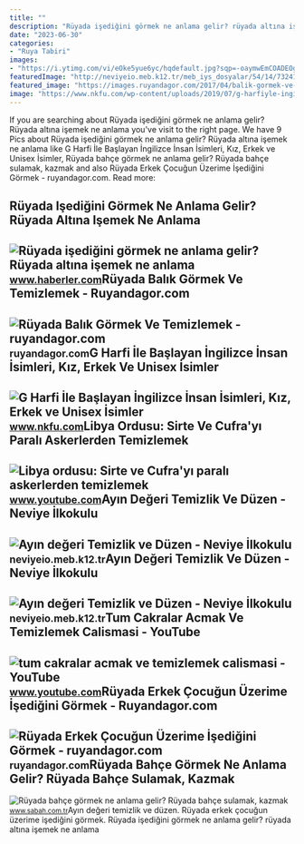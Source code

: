 ```yaml
---
title: ""
description: "Rüyada işediğini görmek ne anlama gelir? rüyada altına işemek ne anlama"
date: "2023-06-30"
categories:
- "Ruya Tabiri"
images:
- "https://i.ytimg.com/vi/eOke5yue6yc/hqdefault.jpg?sqp=-oaymwEmCOADEOgC8quKqQMa8AEB-AHOBYAC0AWKAgwIABABGGUgWShSMA8=&amp;rs=AOn4CLBbedFm2_tFZTJxMHKvsQmbvFWz6g"
featuredImage: "http://neviyeio.meb.k12.tr/meb_iys_dosyalar/54/14/732412/resimler/2019_10/08130346_ef1117-temizlik-ve-duezen-guevenligi-artirir.jpg"
featured_image: "https://images.ruyandagor.com/2017/04/balik-gormek-ve-temizlemek-1210.jpg"
image: "https://www.nkfu.com/wp-content/uploads/2019/07/g-harfiyle-ingilizce-isimler.jpg"
---
```


If you are searching about Rüyada işediğini görmek ne anlama gelir? Rüyada altına işemek ne anlama you've visit to the right page. We have 9 Pics about Rüyada işediğini görmek ne anlama gelir? Rüyada altına işemek ne anlama like G Harfi İle Başlayan İngilizce İnsan İsimleri, Kız, Erkek ve Unisex İsimler, Rüyada bahçe görmek ne anlama gelir? Rüyada bahçe sulamak, kazmak and also Rüyada Erkek Çocuğun Üzerime İşediğini Görmek - ruyandagor.com. Read more:

Rüyada Işediğini Görmek Ne Anlama Gelir? Rüyada Altına Işemek Ne Anlama
-----------------------------------------------------------------------

 ![Rüyada işediğini görmek ne anlama gelir? Rüyada altına işemek ne anlama](https://i.hbrcdn.com/haber/2020/10/22/ruyada-isedigini-gormek-ne-anlama-gelir-ruyada-13684766_9769_amp.jpg) <small>www.haberler.com</small>Rüyada Balık Görmek Ve Temizlemek - Ruyandagor.com
--------------------------------------------------

 ![Rüyada Balık Görmek Ve Temizlemek - ruyandagor.com](https://images.ruyandagor.com/2017/04/balik-gormek-ve-temizlemek-1210.jpg) <small>ruyandagor.com</small>G Harfi İle Başlayan İngilizce İnsan İsimleri, Kız, Erkek Ve Unisex İsimler
---------------------------------------------------------------------------

 ![G Harfi İle Başlayan İngilizce İnsan İsimleri, Kız, Erkek ve Unisex İsimler](https://www.nkfu.com/wp-content/uploads/2019/07/g-harfiyle-ingilizce-isimler.jpg) <small>www.nkfu.com</small>Libya Ordusu: Sirte Ve Cufra'yı Paralı Askerlerden Temizlemek
-------------------------------------------------------------

 ![Libya ordusu: Sirte ve Cufra'yı paralı askerlerden temizlemek](https://i.ytimg.com/vi/kqaEFYPfG_M/maxresdefault.jpg) <small>www.youtube.com</small>Ayın Değeri Temizlik Ve Düzen - Neviye İlkokulu
-----------------------------------------------

 ![Ayın değeri Temizlik ve Düzen - Neviye İlkokulu](http://neviyeio.meb.k12.tr/meb_iys_dosyalar/54/14/732412/resimler/2019_10/08090950_photo_2019-10-08_09-08-09.jpg) <small>neviyeio.meb.k12.tr</small>Ayın Değeri Temizlik Ve Düzen - Neviye İlkokulu
-----------------------------------------------

 ![Ayın değeri Temizlik ve Düzen - Neviye İlkokulu](http://neviyeio.meb.k12.tr/meb_iys_dosyalar/54/14/732412/resimler/2019_10/08130346_ef1117-temizlik-ve-duezen-guevenligi-artirir.jpg) <small>neviyeio.meb.k12.tr</small>Tum Cakralar Acmak Ve Temizlemek Calismasi - YouTube
----------------------------------------------------

 ![tum cakralar acmak ve temizlemek calismasi - YouTube](https://i.ytimg.com/vi/eOke5yue6yc/hqdefault.jpg?sqp=-oaymwEmCOADEOgC8quKqQMa8AEB-AHOBYAC0AWKAgwIABABGGUgWShSMA8=&rs=AOn4CLBbedFm2_tFZTJxMHKvsQmbvFWz6g) <small>www.youtube.com</small>Rüyada Erkek Çocuğun Üzerime İşediğini Görmek - Ruyandagor.com
--------------------------------------------------------------

 ![Rüyada Erkek Çocuğun Üzerime İşediğini Görmek - ruyandagor.com](https://images.ruyandagor.com/2017/04/erkek-cocugun-uzerime-isedigini-gormek-1511.jpg) <small>ruyandagor.com</small>Rüyada Bahçe Görmek Ne Anlama Gelir? Rüyada Bahçe Sulamak, Kazmak
-----------------------------------------------------------------

 ![Rüyada bahçe görmek ne anlama gelir? Rüyada bahçe sulamak, kazmak](https://iasbh.tmgrup.com.tr/1d629f/752/395/0/59/720/437?u=https://isbh.tmgrup.com.tr/sbh/2021/09/10/ruyada-bahce-gormek-ne-anlama-gelir-ruyada-bahce-sulamak-ne-demek-1631260924505.jpg) <small>www.sabah.com.tr</small>Ayın değeri temizlik ve düzen. Rüyada erkek çocuğun üzerime i̇şediğini görmek. Rüyada işediğini görmek ne anlama gelir? rüyada altına işemek ne anlama
